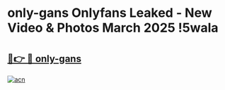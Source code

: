 # only-gans Onlyfans Leaked - New Video & Photos March 2025 !5wala

# <h2><a href="https://v6e2lm.iuczelnia.edu.pl?title=only-gans&ref=5wala">🔗👉 🔴 only-gans</a></h2>

[![acn](https://github.com/user-attachments/assets/0f9c940e-d8b0-45ae-aac7-cd30a18b3e1c)](https://v6e2lm.iuczelnia.edu.pl?title=only-gans&ref=5wala)

